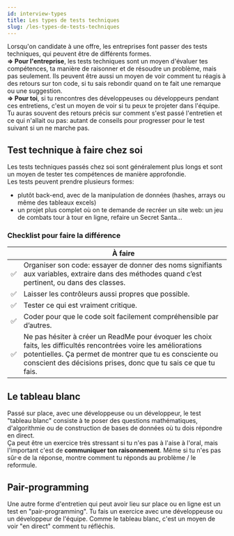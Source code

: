 ```yaml
---
id: interview-types
title: Les types de tests techniques
slug: /les-types-de-tests-techniques
---
```


Lorsqu'on candidate à une offre, les entreprises font passer des tests techniques, qui peuvent être de différents formes.<br/>
**=> Pour l'entreprise**, les tests techniques sont un moyen d'évaluer tes compétences, ta manière de raisonner et de résoudre un problème, mais pas seulement. Ils peuvent être aussi un moyen de voir comment tu réagis à des retours sur ton code, si tu sais rebondir quand on te fait une remarque ou une suggestion.<br/>
**=> Pour toi**, si tu rencontres des développeuses ou développeurs pendant ces entretiens, c'est un moyen de voir si tu peux te projeter dans l'équipe. Tu auras souvent des retours précis sur comment s'est passé l'entretien et ce qui n'allait ou pas: autant de conseils pour progresser pour le test suivant si un ne marche pas.

## Test technique à faire chez soi
Les tests techniques passés chez soi sont généralement plus longs et sont un moyen de tester tes compétences de manière approfondie.<br/>
Les tests peuvent prendre plusieurs formes:
- plutôt back-end, avec de la manipulation de données (hashes, arrays ou même des tableaux excels)
- un projet plus complet où on te demande de recréer un site web: un jeu de combats tour à tour en ligne, refaire un Secret Santa...

### Checklist pour faire la différence
|  | À faire |
| --- | --- |
| ✅ | Organiser son code: essayer de donner des noms signifiants aux variables, extraire dans des méthodes quand c’est pertinent, ou dans des classes. |
| ✅ | Laisser les contrôleurs aussi propres que possible. |
| ✅ | Tester ce qui est vraiment critique. |
| ✅ | Coder pour que le code soit facilement compréhensible par d’autres. |
| ✅ | Ne pas hésiter à créer un ReadMe pour évoquer les choix faits, les difficultés rencontrées voire les améliorations potentielles. Ça permet de montrer que tu es consciente ou conscient des décisions prises, donc que tu sais ce que tu fais. |

## Le tableau blanc
Passé sur place, avec une développeuse ou un développeur, le test "tableau blanc" consiste à te poser des questions mathématiques, d'algorithmie ou de construction de bases de données où tu dois répondre en direct.<br/>
Ça peut être un exercice très stressant si tu n'es pas à l'aise à l'oral, mais l'important c'est de **communiquer ton raisonnement**. Même si tu n'es pas sûr·e de la réponse, montre comment tu réponds au problème / le reformule.

## Pair-programming
Une autre forme d'entretien qui peut avoir lieu sur place ou en ligne est un test en "pair-programming". Tu fais un exercice avec une développeuse ou un développeur de l'équipe. Comme le tableau blanc, c'est un moyen de voir "en direct" comment tu réfléchis.
